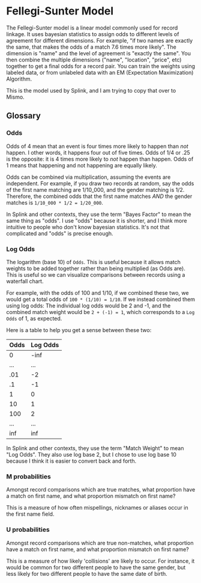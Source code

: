 # Fellegi-Sunter Model

The Fellegi-Sunter model is a linear model commonly used for record linkage.
It uses bayesian statistics to assign odds to different levels of agreement
for different dimensions. For example,
"if two names are exactly the same, that makes the odds of a match 7.6 times more likely".
The dimension is "name" and the level of agreement is "exactly the same".
You then combine the multiple dimensions ("name", "location", "price", etc)
together to get a final odds for a record pair.
You can train the weights using labeled data, or from unlabeled data with
an EM (Expectation Maximization) Algorithm.

This is the model used by Splink, and I am trying to copy that over to Mismo.

## Glossary

### Odds

Odds of 4 mean that an event is four times more likely to happen than *not* happen.
I other words, it happens four out of five times.
Odds of 1/4 or .25 is the opposite: it is 4 times more likely to *not* happen than happen.
Odds of 1 means that happening and not happening are equally likely.

Odds can be combined via multiplication, assuming the events are independent.
For example, if you draw two records at random, say the odds of the first name
matching are 1/10_000, and the gender matching is 1/2. Therefore, the combined
odds that the first name matches *AND* the gender matches is
`1/10_000 * 1/2 = 1/20_000`.

In Splink and other contexts, they use the term "Bayes Factor" to mean the same thing
as "odds". I use "odds" because it is shorter, and I think more intuitive to
people who don't know bayesian statistics. It's not that complicated and "odds"
is precise enough.

### Log Odds

The logarithm (base 10) of `Odds`. This is useful because it allows
match weights to be added together rather than being multiplied (as Odds are).
This is useful so we can visualize comparisons between records using a waterfall chart.

For example, with the odds of 100 and 1/10, if we combined these two,
we would get a total odds of `100 * (1/10) = 1/10`.
If we instead combined them using log odds:
The individual log odds would be 2 and -1, and the combined match weight would be
`2 + (-1) = 1`, which corresponds to a `Log Odds` of 1, as expected.

Here is a table to help you get a sense between these two:

| Odds | Log Odds |
|------|----------|
| 0    | -inf     |
| ...  | ...      |
| .01  | -2       |
| .1   | -1       |
| 1    | 0        |
| 10   | 1        |
| 100  | 2        |
| ...  | ...      |
| inf  | inf      |


In Splink and other contexts, they use the term "Match Weight" to mean "Log Odds".
They also use log base 2, but I chose to use log base 10 because I think it
is easier to convert back and forth.

### M probabilities

Amongst record comparisons which are true matches,
what proportion have a match on first name, and what proportion mismatch on first name?

This is a measure of how often mispellings, nicknames
or aliases occur in the first name field.

### U probabilities

Amongst record comparisons which are true non-matches,
what proportion have a match on first name, and what proportion mismatch on first name?

This is a measure of how likely 'collisions' are likely to occur.
For instance, it would be common for two different people to have the same gender,
but less likely for two different people to have the same date of birth.

